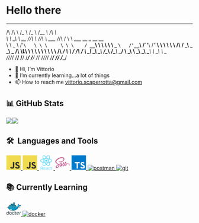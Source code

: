 # Hello there
 __  __              ___       ___                          ______    __                                
/\ \/\ \            /\_ \     /\_ \                        /\__  _\  /\ \                               
\ \ \_\ \      __   \//\ \    \//\ \      ___              \/_/\ \/  \ \ \___       __    _ __     __   
 \ \  _  \   /'__`\   \ \ \     \ \ \    / __`\               \ \ \   \ \  _ `\   /'__`\ /\`'__\ /'__`\ 
  \ \ \ \ \ /\  __/    \_\ \_    \_\ \_ /\ \L\ \               \ \ \   \ \ \ \ \ /\  __/ \ \ \/ /\  __/ 
   \ \_\ \_\\ \____\   /\____\   /\____\\ \____/                \ \_\   \ \_\ \_\\ \____\ \ \_\ \ \____\
    \/_/\/_/ \/____/   \/____/   \/____/ \/___/                  \/_/    \/_/\/_/ \/____/  \/_/  \/____/
                                                                                                        

- 👋 Hi, I’m Vittorio
- 🌱 I’m currently learning...a lot of things
- 📫 How to reach me vittorio.scaperrotta@gmail.com

## 📊 GitHub Stats
![](https://github-readme-stats.vercel.app/api?username=vscaperrotta&show_icons=true&theme=radical)![](https://github-readme-stats.vercel.app/api/top-langs/?username=vscaperrotta&theme=radical)

## 🛠️&nbsp;&nbsp;Languages&nbsp;and&nbsp;Tools</b>
<p align="left">

<!--
<a href="https://azure.microsoft.com/en-in/" target="_blank"> <img src="https://www.vectorlogo.zone/logos/microsoft_azure/microsoft_azure-icon.svg" alt="azure" width="40" height="40"/> </a> 
<a href="https://getbootstrap.com" target="_blank"> <img src="https://raw.githubusercontent.com/devicons/devicon/master/icons/bootstrap/bootstrap-plain-wordmark.svg" alt="bootstrap" width="40" height="40"/> </a> 
<a href="https://www.w3schools.com/cpp/" target="_blank"> <img src="https://raw.githubusercontent.com/devicons/devicon/master/icons/cplusplus/cplusplus-original.svg" alt="cplusplus" width="40" height="40"/> </a>
<a href="https://expressjs.com" target="_blank"> <img src="https://raw.githubusercontent.com/devicons/devicon/master/icons/express/express-original-wordmark.svg" alt="express" width="40" height="40"/> </a>
<a href="https://www.jenkins.io" target="_blank"> <img src="https://www.vectorlogo.zone/logos/jenkins/jenkins-icon.svg" alt="jenkins" width="40" height="40"/> </a> 
<a href="https://jestjs.io" target="_blank"> <img src="https://www.vectorlogo.zone/logos/jestjsio/jestjsio-icon.svg" alt="jest" width="40" height="40"/> </a> 
<a href="https://kubernetes.io" target="_blank"> <img src="https://www.vectorlogo.zone/logos/kubernetes/kubernetes-icon.svg" alt="kubernetes" width="40" height="40"/> </a> 
<a href="https://www.linux.org/" target="_blank"> <img src="https://raw.githubusercontent.com/devicons/devicon/master/icons/linux/linux-original.svg" alt="linux" width="40" height="40"/> </a> 
<a href="https://www.mongodb.com/" target="_blank"> <img src="https://raw.githubusercontent.com/devicons/devicon/master/icons/mongodb/mongodb-original-wordmark.svg" alt="mongodb" width="40" height="40"/> </a> 
<a href="https://www.python.org" target="_blank"> <img src="https://raw.githubusercontent.com/devicons/devicon/master/icons/python/python-original.svg" alt="python" width="40" height="40"/> </a> 
<a href="https://github.com/puppeteer/puppeteer" target="_blank"> <img src="https://www.vectorlogo.zone/logos/pptrdev/pptrdev-official.svg" alt="puppeteer" width="40" height="40"/> </a> 
<a href="https://nodejs.org" target="_blank"> <img src="https://raw.githubusercontent.com/devicons/devicon/master/icons/nodejs/nodejs-original-wordmark.svg" alt="nodejs" width="40" height="40"/> </a> 
-->
<a href="https://www.w3schools.com/html/" target="_blank"> <img src="https://raw.githubusercontent.com/devicons/devicon/master/icons/javascript/javascript-original.svg" alt="html" width="40" height="40"/> </a>
<a href="https://developer.mozilla.org/en-US/docs/Web/JavaScript" target="_blank"> <img src="https://raw.githubusercontent.com/devicons/devicon/master/icons/javascript/javascript-original.svg" alt="javascript" width="40" height="40"/> </a> <a href="https://reactjs.org/" target="_blank"> <img src="https://raw.githubusercontent.com/devicons/devicon/master/icons/react/react-original-wordmark.svg" alt="react" width="40" height="40"/> </a> <a href="https://sass-lang.com" target="_blank"> <img src="https://raw.githubusercontent.com/devicons/devicon/master/icons/sass/sass-original.svg" alt="sass" width="40" height="40"/> </a>
<a href="https://www.typescriptlang.org/" target="_blank"> <img src="https://raw.githubusercontent.com/devicons/devicon/master/icons/typescript/typescript-original.svg" alt="typescript" width="40" height="40"/> </a> <a href="https://postman.com" target="_blank"> <img src="https://www.vectorlogo.zone/logos/getpostman/getpostman-icon.svg" alt="postman" width="40" height="40"/> </a>
<a href="https://git-scm.com/" target="_blank"> <img src="https://www.vectorlogo.zone/logos/git-scm/git-scm-icon.svg" alt="git" width="40" height="40"/> </a> 
</p>

## 📚 Currently Learning
<p>
<a href="https://www.docker.com/" target="_blank"> <img src="https://raw.githubusercontent.com/devicons/devicon/master/icons/docker/docker-original-wordmark.svg" alt="docker" width="40" height="40"/> </a> 
<a href="https://vitejs.dev/" target="_blank"> <img src="https://www.svgrepo.com/show/374167/vite.svg" alt="docker" width="40" height="40"/> </a> 
</p>

